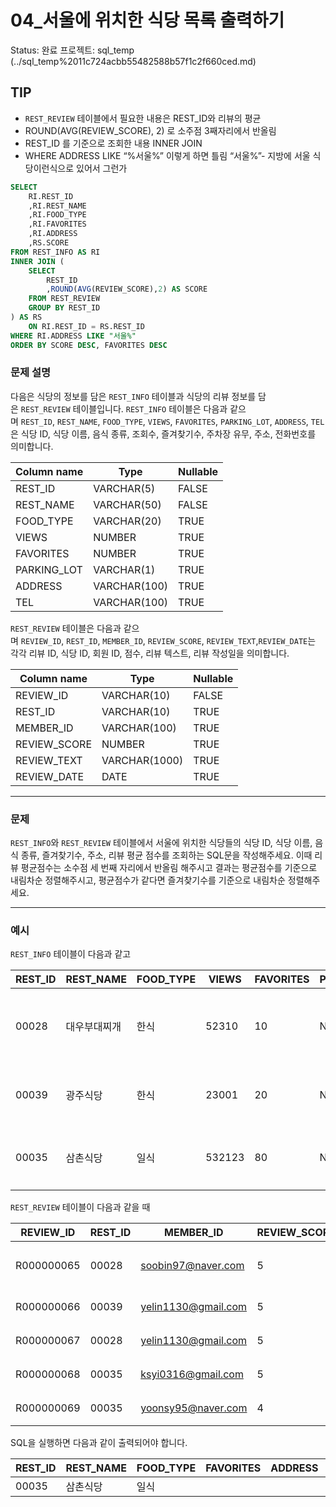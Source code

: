 # 04_서울에 위치한 식당 목록 출력하기

Status: 완료
프로젝트: sql_temp (../sql_temp%2011c724acbb55482588b57f1c2f660ced.md)

## TIP

- `REST_REVIEW` 테이블에서 필요한 내용은 REST_ID와 리뷰의 평균
- ROUND(AVG(REVIEW_SCORE), 2) 로 소주점 3째자리에서 반올림
- REST_ID 를 기준으로 조회한 내용 INNER JOIN
- WHERE  ADDRESS LIKE “%서울%” 이렇게 하면 틀림 “서울%”- 지방에 서울 식당이런식으로 있어서 그런가

```sql
SELECT
    RI.REST_ID
    ,RI.REST_NAME
    ,RI.FOOD_TYPE
    ,RI.FAVORITES
    ,RI.ADDRESS	
    ,RS.SCORE
FROM REST_INFO AS RI
INNER JOIN (
    SELECT 
        REST_ID
        ,ROUND(AVG(REVIEW_SCORE),2) AS SCORE
    FROM REST_REVIEW
    GROUP BY REST_ID    
) AS RS
    ON RI.REST_ID = RS.REST_ID
WHERE RI.ADDRESS LIKE "서울%"
ORDER BY SCORE DESC, FAVORITES DESC
```

### **문제 설명**

다음은 식당의 정보를 담은 `REST_INFO` 테이블과 식당의 리뷰 정보를 담은 `REST_REVIEW` 테이블입니다. `REST_INFO` 테이블은 다음과 같으며 `REST_ID`, `REST_NAME`, `FOOD_TYPE`, `VIEWS`, `FAVORITES`, `PARKING_LOT`, `ADDRESS`, `TEL`은 식당 ID, 식당 이름, 음식 종류, 조회수, 즐겨찾기수, 주차장 유무, 주소, 전화번호를 의미합니다.

| Column name | Type | Nullable |
| --- | --- | --- |
| REST_ID | VARCHAR(5) | FALSE |
| REST_NAME | VARCHAR(50) | FALSE |
| FOOD_TYPE | VARCHAR(20) | TRUE |
| VIEWS | NUMBER | TRUE |
| FAVORITES | NUMBER | TRUE |
| PARKING_LOT | VARCHAR(1) | TRUE |
| ADDRESS | VARCHAR(100) | TRUE |
| TEL | VARCHAR(100) | TRUE |

`REST_REVIEW` 테이블은 다음과 같으며 `REVIEW_ID`, `REST_ID`, `MEMBER_ID`, `REVIEW_SCORE`, `REVIEW_TEXT`,`REVIEW_DATE`는 각각 리뷰 ID, 식당 ID, 회원 ID, 점수, 리뷰 텍스트, 리뷰 작성일을 의미합니다.

| Column name | Type | Nullable |
| --- | --- | --- |
| REVIEW_ID | VARCHAR(10) | FALSE |
| REST_ID | VARCHAR(10) | TRUE |
| MEMBER_ID | VARCHAR(100) | TRUE |
| REVIEW_SCORE | NUMBER | TRUE |
| REVIEW_TEXT | VARCHAR(1000) | TRUE |
| REVIEW_DATE | DATE | TRUE |

---

### 문제

`REST_INFO`와 `REST_REVIEW` 테이블에서 서울에 위치한 식당들의 식당 ID, 식당 이름, 음식 종류, 즐겨찾기수, 주소, 리뷰 평균 점수를 조회하는 SQL문을 작성해주세요. 이때 리뷰 평균점수는 소수점 세 번째 자리에서 반올림 해주시고 결과는 평균점수를 기준으로 내림차순 정렬해주시고, 평균점수가 같다면 즐겨찾기수를 기준으로 내림차순 정렬해주세요.

---

### 예시

`REST_INFO` 테이블이 다음과 같고

| REST_ID | REST_NAME | FOOD_TYPE | VIEWS | FAVORITES | PARKING_LOT | ADDRESS | TEL |
| --- | --- | --- | --- | --- | --- | --- | --- |
| 00028 | 대우부대찌개 | 한식 | 52310 | 10 | N | 경기도 용인시 처인구 남사읍 처인성로 309 | 031-235-1235 |
| 00039 | 광주식당 | 한식 | 23001 | 20 | N | 경기도 부천시 산업로8번길 60 | 031-235-6423 |
| 00035 | 삼촌식당 | 일식 | 532123 | 80 | N | 서울특별시 강서구 가로공원로76가길 | 02-135-1266 |

`REST_REVIEW` 테이블이 다음과 같을 때

| REVIEW_ID | REST_ID | MEMBER_ID | REVIEW_SCORE | REVIEW_TEXT | REVIEW_DATE |
| --- | --- | --- | --- | --- | --- |
| R000000065 | 00028 | soobin97@naver.com | 5 | 부찌 국물에서 샤브샤브 맛이나고 깔끔 | 2022-04-12 |
| R000000066 | 00039 | yelin1130@gmail.com | 5 | 김치찌개 최곱니다. | 2022-02-12 |
| R000000067 | 00028 | yelin1130@gmail.com | 5 | 햄이 많아서 좋아요 | 2022-02-22 |
| R000000068 | 00035 | ksyi0316@gmail.com | 5 | 숙성회가 끝내줍니다. | 2022-02-15 |
| R000000069 | 00035 | yoonsy95@naver.com | 4 | 비린내가 전혀없어요. | 2022-04-16 |

SQL을 실행하면 다음과 같이 출력되어야 합니다.

| REST_ID | REST_NAME | FOOD_TYPE | FAVORITES | ADDRESS | SCORE |
| --- | --- | --- | --- | --- | --- |
| 00035 | 삼촌식당 | 일식 |  |  |  |